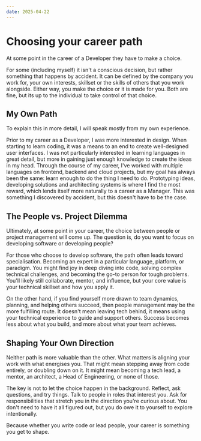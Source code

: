 ```yaml
---
date: 2025-04-22
---
```


# Choosing your career path

At some point in the career of a Developer they have to make a choice.

For some (including myself) it isn't a conscious decision, but rather something that happens by accident.
It can be defined by the company you work for, your own interests, skillset or the skills of others that you work alongside.
Either way, you make the choice or it is made for you. Both are fine, but its up to the individual to take control of that choice.

## My Own Path

To explain this in more detail, I will speak mostly from my own experience.

Prior to my career as a Developer, I was more interested in design. When starting to learn coding, it was a means to an end to create well-designed user interfaces. I was not particularly interested in learning
languages in great detail, but more in gaining just enough knowledge to create the ideas in my head. Through the course of my career, I've worked with multiple languages on frontend, backend and cloud projects, but my goal has always been the same: learn enough to do the thing I need to do. Prototyping ideas, developing solutions and architecting systems is where I find the most reward, which lends itself more naturally to a career as a Manager. This was something I discovered by accident, but this doesn't have to be the case.

## The People vs. Project Dilemma

Ultimately, at some point in your career, the choice between people or project management will come up. The question is, do you want to focus on developing software or developing people?

For those who choose to develop software, the path often leads toward specialisation. Becoming an expert in a particular language, platform, or paradigm. You might find joy in deep diving into code, solving complex technical challenges, and becoming the go-to person for tough problems. You'll likely still collaborate, mentor, and influence, but your core value is your technical skillset and how you apply it.

On the other hand, if you find yourself more drawn to team dynamics, planning, and helping others succeed, then people management may be the more fulfilling route. It doesn't mean leaving tech behind, it means using your technical experience to guide and support others. Success becomes less about what you build, and more about what your team achieves.

## Shaping Your Own Direction

Neither path is more valuable than the other. What matters is aligning your work with what energises you. That might mean stepping away from code entirely, or doubling down on it. It might mean becoming a tech lead, a mentor, an architect, a Head of Engineering, or none of those.

The key is not to let the choice happen in the background. Reflect, ask questions, and try things. Talk to people in roles that interest you. Ask for responsibilities that stretch you in the direction you're curious about. You don't need to have it all figured out, but you do owe it to yourself to explore intentionally.

Because whether you write code or lead people, your career is something you get to shape.
